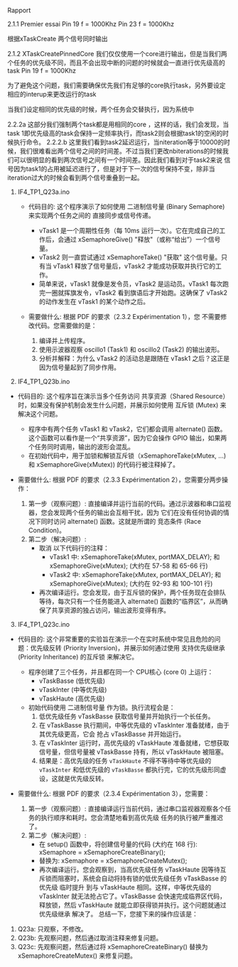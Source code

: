 Rapport

2.1.1 Premier essai
Pin 19 f = 1000Khz
Pin 23 f = 1000Khz

根据xTaskCreate 两个信号同时输出


2.1.2
XTaskCreatePinnedCore 我们仅仅使用一个core进行输出，但是当我们两个任务的优先级不同，而且不会出现中断的问题的时候就会一直进行优先级高的task
Pin 19 f = 1000Khz 

为了避免这个问题，我们需要确保优先我们有足够的core执行task，另外要设定相应的interup来更改运行的task

当我们设定相同的优先级的时候，两个任务会交替执行，因为系统中

2.2.2a
这部分我们强制两个task都是用相同的core ，这样的话，我们会发现，当task 1即优先级高的task会保持一定频率执行，而task2则会根据task1的空闲的时候执行命令。
2.2.2.b
这里我们看到task2延迟运行，当niteration等于10000的时候，我们很难看出两个信号之间的时间差。不过当我们更改nbiterations的时候我们可以很明显的看到两次信号之间有一个时间差。因此我们看到对于task2来说 信号因为task1的占用被延迟进行了，但是对于下一次的信号保持不变，除非当iteration过大的时候会看到两个信号重叠到一起。

1. IF4_TP1_Q23a.ino

   * 代码目的:
      这个程序演示了如何使用 二进制信号量 (Binary Semaphore) 来实现两个任务之间的 直接同步或信号传递。
       * vTask1 是一个周期性任务（每 10ms 运行一次）。它在完成自己的工作后，会通过 xSemaphoreGive()
         "释放"（或称“给出”）一个信号量。
       * vTask2 则一直尝试通过 xSemaphoreTake() "获取" 这个信号量。只有当 vTask1 释放了信号量后，vTask2
         才能成功获取并执行它的工作。
       * 简单来说，vTask1 就像是发令员，vTask2 是运动员。vTask1 每次跑完一圈就挥旗发令，vTask2
         看到旗语后才开始跑。这确保了 vTask2 的动作发生在 vTask1 的某个动作之后。

   * 需要做什么:
      根据 PDF 的要求（2.3.2 Expérimentation 1），您 不需要修改代码。您需要做的是：
       1. 编译并上传程序。
       2. 使用示波器观察 oscillo1 (Task1) 和 oscillo2 (Task2) 的输出波形。
       3. 分析并解释：为什么 vTask2 的活动总是跟随在 vTask1 之后？这正是因为信号量起到了同步作用。

  2. IF4_TP1_Q23b.ino

   * 代码目的:
      这个程序旨在演示当多个任务访问 共享资源（Shared Resource） 时，如果没有保护机制会发生什么问题，并展示如何使用
   互斥锁 (Mutex) 来解决这个问题。
       * 程序中有两个任务 vTask1 和 vTask2，它们都会调用 alternate()
         函数。这个函数可以看作是一个“共享资源”，因为它会操作 GPIO 输出，如果两个任务同时调用，输出的波形会混乱。
       * 在初始代码中，用于加锁和解锁互斥锁（xSemaphoreTake(xMutex, ...) 和 xSemaphoreGive(xMutex))
         的代码行被注释掉了。

   * 需要做什么:
      根据 PDF 的要求（2.3.3 Expérimentation 2），您需要分两步操作：
       1. 第一步（观察问题）: 直接编译并运行当前的代码。通过示波器和串口监视器，您会发现两个任务的输出会互相干扰，因为
          它们在没有任何协调的情况下同时访问 alternate() 函数。这就是所谓的 竞态条件 (Race Condition)。
       2. 第二步（解决问题）:
           * 取消 以下代码行的注释：
               * vTask1 中: xSemaphoreTake(xMutex, portMAX_DELAY); 和 xSemaphoreGive(xMutex); (大约在 57-58 和 65-66
                 行)
               * vTask2 中: xSemaphoreTake(xMutex, portMAX_DELAY); 和 xSemaphoreGive(xMutex); (大约在 92-93 和 100-101
                 行)
           * 再次编译运行。您会发现，由于互斥锁的保护，两个任务现在会排队等待，每次只有一个任务能进入 alternate()
             函数的“临界区”，从而确保了共享资源的独占访问，输出波形变得有序。

  3. IF4_TP1_Q23c.ino

   * 代码目的:
      这个非常重要的实验旨在演示一个在实时系统中常见且危险的问题：优先级反转 (Priority Inversion)，并展示如何通过使用
   支持优先级继承 (Priority Inheritance) 的互斥锁 来解决它。
       * 程序创建了三个任务，并且都在同一个 CPU核心 (core 0) 上运行：
           * vTaskBasse (低优先级)
           * vTaskInter (中等优先级)
           * vTaskHaute (高优先级)
       * 初始代码使用 二进制信号量 作为锁。执行流程会是：
           1. 低优先级任务 vTaskBasse 获取信号量并开始执行一个长任务。
           2. 在 vTaskBasse 执行期间，中等优先级的 vTaskInter 准备就绪，由于其优先级更高，它会 抢占 vTaskBasse
              并开始运行。
           3. 在 vTaskInter 运行时，高优先级的 vTaskHaute 准备就绪，它想获取信号量，但信号量被 vTaskBasse 持有，所以
              vTaskHaute 被阻塞。
           4. 结果是：高优先级的任务 `vTaskHaute` 不得不等待中等优先级的 `vTaskInter` 和低优先级的 `vTaskBasse` 
              都执行完，它的优先级形同虚设，这就是优先级反转。

   * 需要做什么:
      根据 PDF 的要求（2.3.4 Expérimentation 3），您需要：
       1. 第一步（观察问题）: 直接编译运行当前代码，通过串口监视器观察各个任务的执行顺序和耗时。您会清楚地看到高优先级
          任务的执行被严重推迟了。
       2. 第二步（解决问题）:
           * 在 setup() 函数中，将创建信号量的代码 (大约在 168 行):
              xSemaphore = xSemaphoreCreateBinary();
           * 替换为:
              xSemaphore = xSemaphoreCreateMutex();
           * 再次编译运行。您会观察到，当高优先级任务 vTaskHaute
             因等待互斥锁而阻塞时，系统会自动将持有锁的低优先级任务 vTaskBasse 的优先级 临时提升 到与 vTaskHaute
             相同。这样，中等优先级的 vTaskInter 就无法抢占它了。vTaskBasse 会快速完成临界区代码，释放锁，然后
             vTaskHaute 就能立即获得锁并执行。这个问题就通过 优先级继承 解决了。
  总结一下，您接下来的操作应该是：
   1. Q23a: 只观察，不修改。
   2. Q23b: 先观察问题，然后通过取消注释来修复问题。
   3. Q23c: 先观察问题，然后通过将 xSemaphoreCreateBinary() 替换为 xSemaphoreCreateMutex() 来修复问题。